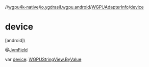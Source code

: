 //[wgpu4k-native](../../../index.md)/[io.ygdrasil.wgpu.android](../index.md)/[WGPUAdapterInfo](index.md)/[device](device.md)

# device

[android]\

@[JvmField](https://kotlinlang.org/api/core/kotlin-stdlib/kotlin.jvm/-jvm-field/index.html)

var [device](device.md): [WGPUStringView.ByValue](../-w-g-p-u-string-view/-by-value/index.md)